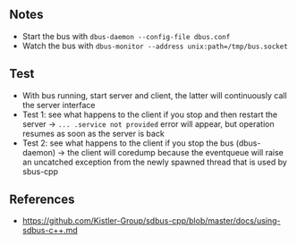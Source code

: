 ## Notes

- Start the bus with `dbus-daemon --config-file dbus.conf`
- Watch the bus with `dbus-monitor --address unix:path=/tmp/bus.socket`

## Test

- With bus running, start server and client, the latter will continuously call the server interface
- Test 1: see what happens to the client if you stop and then restart the server -> `... .service not provided` error will appear, but operation resumes as soon as the server is back
- Test 2: see what happens to the client if you stop the bus (dbus-daemon) -> the client will coredump because the eventqueue will raise an uncatched exception from the newly spawned thread that is used by sbus-cpp

## References

- https://github.com/Kistler-Group/sdbus-cpp/blob/master/docs/using-sdbus-c++.md
